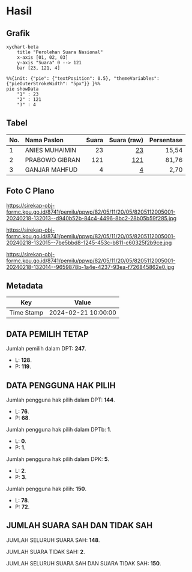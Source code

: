 # Hasil

## Grafik

```mermaid
xychart-beta
    title "Perolehan Suara Nasional"
    x-axis [01, 02, 03]
    y-axis "Suara" 0 --> 121
    bar [23, 121, 4]
```

```mermaid
%%{init: {"pie": {"textPosition": 0.5}, "themeVariables": {"pieOuterStrokeWidth": "5px"}} }%%
pie showData
    "1" : 23
    "2" : 121
    "3" : 4
```

## Tabel

| No. | Nama Paslon    | Suara | Suara (raw) | Persentase |
|:--- |:-------------- | -----:| -----------:| ----------:|
| 1   | ANIES MUHAIMIN | 23    | [23][p-1]   | 15,54      |
| 2   | PRABOWO GIBRAN | 121   | [121][p-2]  | 81,76      |
| 3   | GANJAR MAHFUD  | 4     | [4][p-3]    | 2,70       |


[p-1]: https://github.com/gigit-pemilu/pemilu-2024/blob/main/pilpres/hitung-suara/sub/82-maluku-utara/sub/05-kepulauan-sula/sub/11-mangoli-tengah/sub/2005-wailoba/sub/001-tps/sub/paslon-1.txt
[p-2]: https://github.com/gigit-pemilu/pemilu-2024/blob/main/pilpres/hitung-suara/sub/82-maluku-utara/sub/05-kepulauan-sula/sub/11-mangoli-tengah/sub/2005-wailoba/sub/001-tps/sub/paslon-2.txt
[p-3]: https://github.com/gigit-pemilu/pemilu-2024/blob/main/pilpres/hitung-suara/sub/82-maluku-utara/sub/05-kepulauan-sula/sub/11-mangoli-tengah/sub/2005-wailoba/sub/001-tps/sub/paslon-3.txt

## Foto C Plano

https://sirekap-obj-formc.kpu.go.id/8741/pemilu/ppwp/82/05/11/20/05/8205112005001-20240218-132013--d940b52b-84c4-4496-8bc2-28b05b59f285.jpg

https://sirekap-obj-formc.kpu.go.id/8741/pemilu/ppwp/82/05/11/20/05/8205112005001-20240218-132015--7be5bbd8-1245-453c-b811-c60325f2b9ce.jpg

https://sirekap-obj-formc.kpu.go.id/8741/pemilu/ppwp/82/05/11/20/05/8205112005001-20240218-132014--9659878b-1a4e-4237-93ea-f726845862e0.jpg


## Metadata

| Key        | Value               |
| ---------- | ------------------- |
| Time Stamp | 2024-02-21 10:00:00 |


## DATA PEMILIH TETAP

Jumlah pemilih dalam DPT: **247**.
 * L: **128**.
 * P: **119**.

## DATA PENGGUNA HAK PILIH

Jumlah pengguna hak pilih dalam DPT: **144**.
 * L: **76**.
 * P: **68**.

Jumlah pengguna hak pilih dalam DPTb: **1**.
 * L: **0**.
 * P: **1**.

Jumlah pengguna hak pilih dalam DPK: **5**.
 * L: **2**.
 * P: **3**.

Jumlah pengguna hak pilih: **150**.
 * L: **78**.
 * P: **72**.

## JUMLAH SUARA SAH DAN TIDAK SAH

JUMLAH SELURUH SUARA SAH: **148**.

JUMLAH SUARA TIDAK SAH: **2**.

JUMLAH SELURUH SUARA SAH DAN SUARA TIDAK SAH: **150**.


